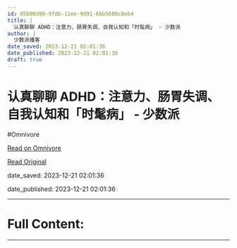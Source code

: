 ```yaml
---
id: 05b00d90-9fdb-11ee-9d91-6bb5600c8eb4
title: |
  认真聊聊 ADHD：注意力、肠胃失调、自我认知和「时髦病」 - 少数派
author: |
  少数派播客
date_saved: 2023-12-21 02:01:36
date_published: 2023-12-21 02:01:36
draft: true
---
```


# 认真聊聊 ADHD：注意力、肠胃失调、自我认知和「时髦病」 - 少数派
#Omnivore

[Read on Omnivore](https://omnivore.app/me/adhd-18c8b7e35f4)

[Read Original](https://sspai.com/post/85217)

date_saved: 2023-12-21 02:01:36

date_published: 2023-12-21 02:01:36

--- 

# Full Content: 



---

